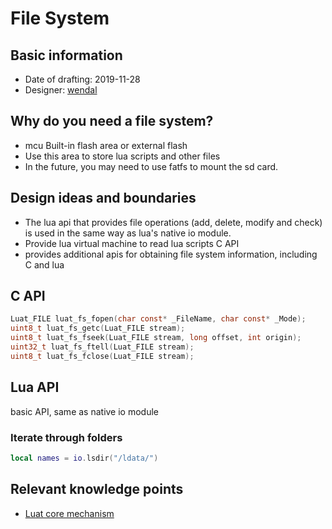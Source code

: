 # File System

## Basic information

* Date of drafting: 2019-11-28
* Designer: [wendal](https://github.com/wendal)

## Why do you need a file system?

* mcu Built-in flash area or external flash
* Use this area to store lua scripts and other files
* In the future, you may need to use fatfs to mount the sd card.

## Design ideas and boundaries

* The lua api that provides file operations (add, delete, modify and check) is used in the same way as lua's native io module.
* Provide lua virtual machine to read lua scripts C API
* provides additional apis for obtaining file system information, including C and lua

## C API

```c
Luat_FILE luat_fs_fopen(char const* _FileName, char const* _Mode);
uint8_t luat_fs_getc(Luat_FILE stream);
uint8_t luat_fs_fseek(Luat_FILE stream, long offset, int origin);
uint32_t luat_fs_ftell(Luat_FILE stream);
uint8_t luat_fs_fclose(Luat_FILE stream);
```

## Lua API

basic API, same as native io module

### Iterate through folders

```lua
local names = io.lsdir("/ldata/")
```


## Relevant knowledge points

* [Luat core mechanism](/markdown/core/luat_core)

